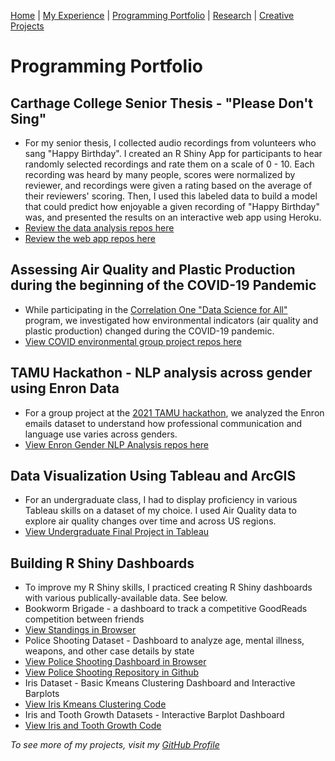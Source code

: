 [Home](index.md) | [My Experience](Experience.md) | [Programming Portfolio](portfolio.md) | [Research](Research.md) | [Creative Projects](Writing.md)    

# Programming Portfolio

## Carthage College Senior Thesis - "Please Don't Sing"
* For my senior thesis, I collected audio recordings from volunteers who sang "Happy Birthday". I created an R Shiny App for participants to hear randomly selected recordings and rate them on a scale of 0 - 10. Each recording was heard by many people, scores were normalized by reviewer, and recordings were given a rating based on the average of their reviewers' scoring. Then, I used this labeled data to build a model that could predict how enjoyable a given recording of "Happy Birthday" was, and presented the results on an interactive web app using Heroku.
* [Review the data analysis repos here](https://github.com/baileywellen/Please_Dont_Sing)  
* [Review the web app repos here](https://github.com/baileywellen/PleaseDontSing_WebApp)  

## Assessing Air Quality and Plastic Production during the beginning of the COVID-19 Pandemic
* While participating in the [Correlation One "Data Science for All"](https://www.correlation-one.com/en/data-science-for-all) program, we investigated how environmental indicators (air quality and plastic production) changed during the COVID-19 pandemic.  
* [View COVID environmental group project repos here](https://github.com/baileywellen/COVID-environmental-impact)  

## TAMU Hackathon - NLP analysis across gender using Enron Data  
* For a group project at the [2021 TAMU hackathon](https://tamuhack.org/th/2021#Home), we analyzed the Enron emails dataset to understand how professional communication and language use varies across genders.  
* [View Enron Gender NLP Analysis repos here](https://github.com/Carthage-TAMU/Enron-Email-Gender-Analysis)  

## Data Visualization Using Tableau and ArcGIS 
* For an undergraduate class, I had to display proficiency in various Tableau skills on a dataset of my choice. I used Air Quality data to explore air quality changes over time and across US regions.  
* [View Undergraduate Final Project in Tableau](https://github.com/baileywellen/Data_Visualization)  

## Building R Shiny Dashboards  
* To improve my R Shiny skills, I practiced creating R Shiny dashboards with various publically-available data. See below.
* Bookworm Brigade - a dashboard to track a competitive GoodReads competition between friends
* [View Standings in Browser](https://baileywellen.shinyapps.io/bookworm_brigade)
* Police Shooting Dataset - Dashboard to analyze age, mental illness, weapons, and other case details by state  
* [View Police Shooting Dashboard in Browser](https://baileywellen.shinyapps.io/Fatal_Police_Shootings/?_ga=2.164341372.2143015157.1595203220-1809340919.1595203220)  
* [View Police Shooting Repository in Github](https://github.com/baileywellen/Learning-RShiny/blob/master/police_shootings.R)  
* Iris Dataset - Basic Kmeans Clustering Dashboard and Interactive Barplots  
* [View Iris Kmeans Clustering Code](https://github.com/baileywellen/Learning-RShiny/blob/master/iris_kmeans_clustering.R)    
* Iris and Tooth Growth Datasets - Interactive Barplot Dashboard  
* [View Iris and Tooth Growth Code](https://github.com/baileywellen/Learning-RShiny/blob/master/iris_and_toothgrowth.R)   

  
  
*To see more of my projects, visit my [GitHub Profile](https://github.com/baileywellen)*  

